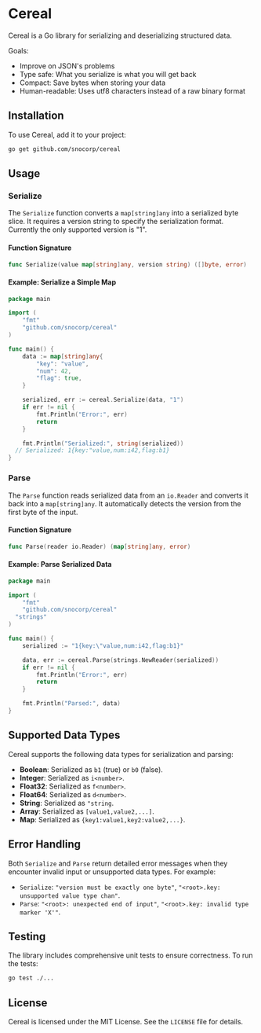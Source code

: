 # Cereal

Cereal is a Go library for serializing and deserializing structured data.

Goals:

- Improve on JSON's problems
- Type safe: What you serialize is what you will get back
- Compact: Save bytes when storing your data
- Human-readable: Uses utf8 characters instead of a raw binary format

## Installation

To use Cereal, add it to your project:

```sh
go get github.com/snocorp/cereal
```

## Usage

### Serialize

The `Serialize` function converts a `map[string]any` into a serialized byte slice. It requires a version string to specify the serialization format. Currently the only supported version is "1".

#### Function Signature

```go
func Serialize(value map[string]any, version string) ([]byte, error)
```

#### Example: Serialize a Simple Map

```go
package main

import (
	"fmt"
	"github.com/snocorp/cereal"
)

func main() {
	data := map[string]any{
		"key": "value",
		"num": 42,
		"flag": true,
	}

	serialized, err := cereal.Serialize(data, "1")
	if err != nil {
		fmt.Println("Error:", err)
		return
	}

	fmt.Println("Serialized:", string(serialized))
  // Serialized: 1{key:"value,num:i42,flag:b1}
}
```

### Parse

The `Parse` function reads serialized data from an `io.Reader` and converts it back into a `map[string]any`. It automatically detects the version from the first byte of the input.

#### Function Signature

```go
func Parse(reader io.Reader) (map[string]any, error)
```

#### Example: Parse Serialized Data

```go
package main

import (
	"fmt"
	"github.com/snocorp/cereal"
  "strings"
)

func main() {
	serialized := "1{key:\"value,num:i42,flag:b1}"

	data, err := cereal.Parse(strings.NewReader(serialized))
	if err != nil {
		fmt.Println("Error:", err)
		return
	}

	fmt.Println("Parsed:", data)
}
```

## Supported Data Types

Cereal supports the following data types for serialization and parsing:

- **Boolean**: Serialized as `b1` (true) or `b0` (false).
- **Integer**: Serialized as `i<number>`.
- **Float32**: Serialized as `f<number>`.
- **Float64**: Serialized as `d<number>`.
- **String**: Serialized as `"string`.
- **Array**: Serialized as `[value1,value2,...]`.
- **Map**: Serialized as `{key1:value1,key2:value2,...}`.

## Error Handling

Both `Serialize` and `Parse` return detailed error messages when they encounter invalid input or unsupported data types. For example:

- `Serialize`: `"version must be exactly one byte"`, `"<root>.key: unsupported value type chan"`.
- `Parse`: `"<root>: unexpected end of input"`, `"<root>.key: invalid type marker 'X'"`.

## Testing

The library includes comprehensive unit tests to ensure correctness. To run the tests:

```sh
go test ./...
```

## License

Cereal is licensed under the MIT License. See the `LICENSE` file for details.

